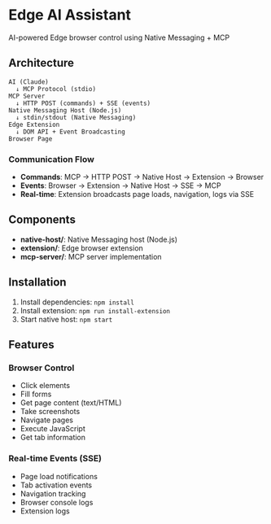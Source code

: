 # Edge AI Assistant

AI-powered Edge browser control using Native Messaging + MCP

## Architecture

```
AI (Claude)
  ↓ MCP Protocol (stdio)
MCP Server
  ↓ HTTP POST (commands) + SSE (events)
Native Messaging Host (Node.js)
  ↓ stdin/stdout (Native Messaging)
Edge Extension
  ↓ DOM API + Event Broadcasting
Browser Page
```

### Communication Flow
- **Commands**: MCP → HTTP POST → Native Host → Extension → Browser
- **Events**: Browser → Extension → Native Host → SSE → MCP
- **Real-time**: Extension broadcasts page loads, navigation, logs via SSE

## Components

- **native-host/**: Native Messaging host (Node.js)
- **extension/**: Edge browser extension
- **mcp-server/**: MCP server implementation

## Installation

1. Install dependencies: `npm install`
2. Install extension: `npm run install-extension`
3. Start native host: `npm start`

## Features

### Browser Control
- Click elements
- Fill forms
- Get page content (text/HTML)
- Take screenshots
- Navigate pages
- Execute JavaScript
- Get tab information

### Real-time Events (SSE)
- Page load notifications
- Tab activation events
- Navigation tracking
- Browser console logs
- Extension logs
